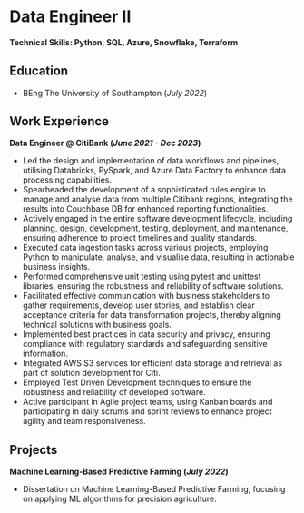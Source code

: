 # Data Engineer II

#### Technical Skills: Python, SQL, Azure, Snowflake, Terraform

## Education
- BEng The University of Southampton (_July 2022_)								       		

## Work Experience
**Data Engineer @ CitiBank (_June 2021 - Dec 2023_)**
- Led the design and implementation of data workflows and pipelines, utilising Databricks, PySpark, and Azure Data Factory to enhance data processing capabilities.
- Spearheaded the development of a sophisticated rules engine to manage and analyse data from multiple Citibank regions, integrating the results into Couchbase DB for enhanced reporting functionalities.
- Actively engaged in the entire software development lifecycle, including planning, design, development, testing, deployment, and maintenance, ensuring adherence to project timelines and quality standards.
- Executed data ingestion tasks across various projects, employing Python to manipulate, analyse, and visualise data, resulting in actionable business insights.
- Performed comprehensive unit testing using pytest and unittest libraries, ensuring the robustness and reliability of software solutions.
- Facilitated effective communication with business stakeholders to gather requirements, develop user stories, and establish clear acceptance criteria for data transformation projects, thereby aligning technical solutions with business goals.
- Implemented best practices in data security and privacy, ensuring compliance with regulatory standards and safeguarding sensitive information.
- Integrated AWS S3 services for efficient data storage and retrieval as part of solution development for Citi.
- Employed Test Driven Development techniques to ensure the robustness and reliability of developed software.
- Active participant in Agile project teams, using Kanban boards and participating in daily scrums and sprint reviews to enhance project agility and team responsiveness.

## Projects

**Machine Learning-Based Predictive Farming (_July 2022_)** 

 - Dissertation on Machine Learning-Based Predictive Farming, focusing on applying ML algorithms for precision agriculture.

